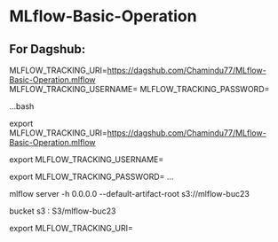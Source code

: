 # MLflow-Basic-Operation

## For Dagshub:

MLFLOW_TRACKING_URI=https://dagshub.com/Chamindu77/MLflow-Basic-Operation.mlflow \
MLFLOW_TRACKING_USERNAME=
MLFLOW_TRACKING_PASSWORD=


...bash

export MLFLOW_TRACKING_URI=https://dagshub.com/Chamindu77/MLflow-Basic-Operation.mlflow

export MLFLOW_TRACKING_USERNAME=

export MLFLOW_TRACKING_PASSWORD=
...

mlflow server -h 0.0.0.0 --default-artifact-root s3://mlflow-buc23

bucket s3 : S3/mlflow-buc23

export MLFLOW_TRACKING_URI=



